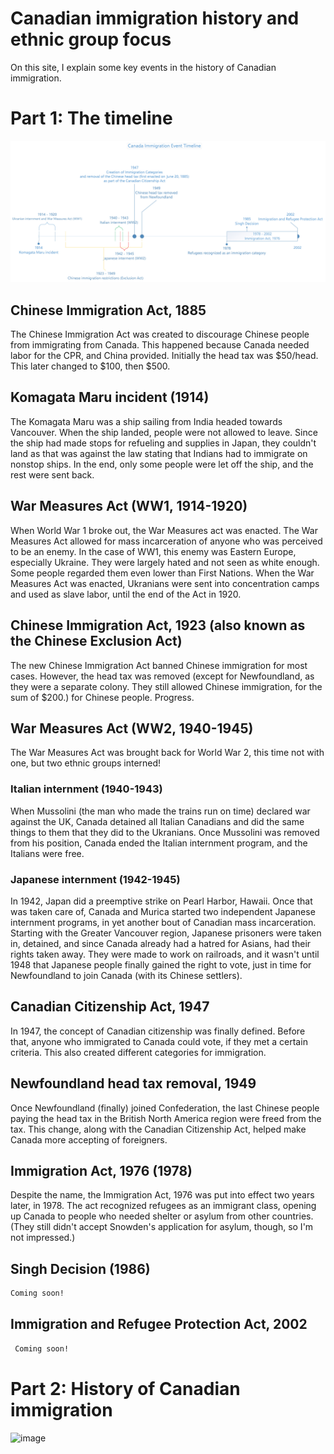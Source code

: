 # Canadian immigration history and ethnic group focus

On this site, I explain some key events in the history of Canadian immigration.

# Part 1: The timeline

![alt text](https://github.com/yagyaxt1068/legendary-broccoli/raw/master/res/images/timeline.jpg "Visio is incapable of using dates prior to 1900, so I had no choice but to not show the Chinese Immigration act from 1885.")

## Chinese Immigration Act, 1885

The Chinese Immigration Act was created to discourage Chinese people from immigrating from Canada. This happened because Canada needed labor for the CPR, and China provided. Initially the head tax was $50/head. This later changed to $100, then $500.

## Komagata Maru incident (1914)

The Komagata Maru was a ship sailing from India headed towards Vancouver. When the ship landed, people were not allowed to leave. Since the ship had made stops for refueling and supplies in Japan, they couldn't land as that was against the law stating that Indians had to immigrate on nonstop ships. In the end, only some people were let off the ship, and the rest were sent back.

## War Measures Act (WW1, 1914-1920)

When World War 1 broke out, the War Measures act was enacted. The War Measures Act allowed for mass incarceration of anyone who was perceived to be an enemy. In the case of WW1, this enemy was Eastern Europe, especially Ukraine. They were largely hated and not seen as white enough. Some people regarded them even lower than First Nations. When the War Measures Act was enacted, Ukranians were sent into concentration camps and used as slave labor, until the end of the Act in 1920.

## Chinese Immigration Act, 1923 (also known as the Chinese Exclusion Act)

The new Chinese Immigration Act banned Chinese immigration for most cases. However, the head tax was removed (except for Newfoundland, as they were a separate colony. They still allowed Chinese immigration, for the sum of $200.) for Chinese people. Progress.

## War Measures Act (WW2, 1940-1945)

The War Measures Act was brought back for World War 2, this time not with one, but two ethnic groups interned!

### Italian internment (1940-1943)

When Mussolini (the man who made the trains run on time) declared war against the UK, Canada detained all Italian Canadians and did the same things to them that they did to the Ukranians. Once Mussolini was removed from his position, Canada ended the Italian internment program, and the Italians were free.

### Japanese internment (1942-1945)

In 1942, Japan did a preemptive strike on Pearl Harbor, Hawaii. Once that was taken care of, Canada and Murica started two independent Japanese internment programs, in yet another bout of Canadian mass incarceration. Starting with the Greater Vancouver region, Japanese prisoners were taken in, detained, and since Canada already had a hatred for Asians, had their rights taken away. They were made to work on railroads, and it wasn't until 1948 that Japanese people finally gained the right to vote, just in time for Newfoundland to join Canada (with its Chinese settlers).

## Canadian Citizenship Act, 1947

In 1947, the concept of Canadian citizenship was finally defined. Before that, anyone who immigrated to Canada could vote, if they met a certain criteria. This also created different categories for immigration.

## Newfoundland head tax removal, 1949

Once Newfoundland (finally) joined Confederation, the last Chinese people paying the head tax in the British North America region were freed from the tax. This change, along with the Canadian Citizenship Act, helped make Canada more accepting of foreigners.

## Immigration Act, 1976 (1978)

Despite the name, the Immigration Act, 1976 was put into effect two years later, in 1978. The act recognized refugees as an immigrant class, opening up Canada to people who needed shelter  or asylum from other countries. (They still didn't accept Snowden's application for asylum, though, so I'm not impressed.)

## Singh Decision (1986)

```markdown
Coming soon!
```

## Immigration and Refugee Protection Act, 2002
 
```markdown
 Coming soon!
```

# Part 2: History of Canadian immigration

![image](https://imgs.xkcd.com/comics/five_minute_comics_part_4.png)
